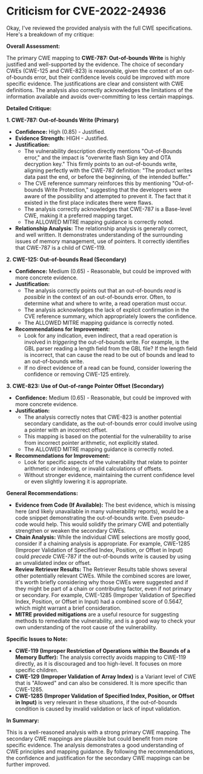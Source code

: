 # Criticism for CVE-2022-24936

Okay, I've reviewed the provided analysis with the full CWE specifications. Here's a breakdown of my critique:

**Overall Assessment:**

The primary CWE mapping to **CWE-787: Out-of-bounds Write** is highly justified and well-supported by the evidence. The choice of secondary CWEs (CWE-125 and CWE-823) is reasonable, given the context of an out-of-bounds error, but their confidence levels could be improved with more specific evidence.
The justifications are clear and consistent with CWE definitions. The analysis also correctly acknowledges the limitations of the information available and avoids over-committing to less certain mappings.

**Detailed Critique:**

**1. CWE-787: Out-of-bounds Write (Primary)**

*   **Confidence:** High (0.85) - Justified.
*   **Evidence Strength:** HIGH - Justified.
*   **Justification:**
    *   The vulnerability description directly mentions "Out-of-Bounds error," and the impact is "overwrite flash Sign key and OTA decryption key."  This firmly points to an out-of-bounds write, aligning perfectly with the CWE-787 definition: "The product writes data past the end, or before the beginning, of the intended buffer."
    *   The CVE reference summary reinforces this by mentioning "Out-of-bounds Write Protection," suggesting that the developers were aware of the possibility and attempted to prevent it. The fact that it existed in the first place indicates there were flaws.
    *   The analysis correctly acknowledges that CWE-787 is a Base-level CWE, making it a preferred mapping target.
    *   The ALLOWED MITRE mapping guidance is correctly noted.
*   **Relationship Analysis:** The relationship analysis is generally correct, and well written. It demonstrates understanding of the surrounding issues of memory management, use of pointers. It correctly identifies that CWE-787 is a child of CWE-119.

**2. CWE-125: Out-of-bounds Read (Secondary)**

*   **Confidence:** Medium (0.65) - Reasonable, but could be improved with more concrete evidence.
*   **Justification:**
    *   The analysis correctly points out that an out-of-bounds *read* is *possible* in the context of an out-of-bounds error.  Often, to determine what and where to write, a read operation must occur.
    *   The analysis acknowledges the lack of explicit confirmation in the CVE reference summary, which appropriately lowers the confidence.
    *   The ALLOWED MITRE mapping guidance is correctly noted.
*   **Recommendations for Improvement:**
    *   Look for any indication, even indirect, that a read operation is involved in *triggering* the out-of-bounds write. For example, is the GBL parser reading a length field from the GBL file? If the length field is incorrect, that can cause the read to be out of bounds and lead to an out-of-bounds write.
    *   If no direct evidence of a read can be found, consider lowering the confidence or removing CWE-125 entirely.

**3. CWE-823: Use of Out-of-range Pointer Offset (Secondary)**

*   **Confidence:** Medium (0.65) - Reasonable, but could be improved with more concrete evidence.
*   **Justification:**
    *   The analysis correctly notes that CWE-823 is another potential secondary candidate, as the out-of-bounds error could involve using a pointer with an incorrect offset.
    *   This mapping is based on the potential for the vulnerability to arise from incorrect pointer arithmetic, not explicitly stated.
    *   The ALLOWED MITRE mapping guidance is correctly noted.
*   **Recommendations for Improvement:**
    *   Look for specific aspects of the vulnerability that relate to pointer arithmetic or indexing, or invalid calculations of offsets.
    *   Without stronger evidence, maintaining the current confidence level or even slightly lowering it is appropriate.

**General Recommendations:**

*   **Evidence from Code (If Available):** The best evidence, which is missing here (and likely unavailable in many vulnerability reports), would be a code snippet demonstrating the out-of-bounds write.  Even pseudo-code would help.  This would solidify the primary CWE and potentially strengthen or weaken the secondary CWEs.
*   **Chain Analysis:** While the individual CWE selections are mostly good, consider if a chaining analysis is appropriate. For example, CWE-1285 (Improper Validation of Specified Index, Position, or Offset in Input) could *precede* CWE-787 if the out-of-bounds write is caused by using an unvalidated index or offset.
*   **Review Retriever Results:** The Retriever Results table shows several other potentially relevant CWEs. While the combined scores are lower, it's worth briefly considering why those CWEs were suggested and if they might be part of a chain or contributing factor, even if not primary or secondary. For example, CWE-1285 (Improper Validation of Specified Index, Position, or Offset in Input) had a combined score of 0.5647, which might warrant a brief consideration.
*  **MITRE provided mitigations** are a useful resource for suggesting methods to remediate the vulnerability, and is a good way to check your own understanding of the root cause of the vulnerability.

**Specific Issues to Note:**

*   **CWE-119 (Improper Restriction of Operations within the Bounds of a Memory Buffer):** The analysis correctly avoids mapping to CWE-119 directly, as it is discouraged and too high-level. It focuses on more specific children.
*  **CWE-129 (Improper Validation of Array Index)** is a Variant level of CWE that is "Allowed" and can also be considered. It is more specific than CWE-1285.
*   **CWE-1285 (Improper Validation of Specified Index, Position, or Offset in Input)** is very relevant in these situations, if the out-of-bounds condition is caused by invalid validation or lack of input validation.

**In Summary:**

This is a well-reasoned analysis with a strong primary CWE mapping.  The secondary CWE mappings are plausible but could benefit from more specific evidence. The analysis demonstrates a good understanding of CWE principles and mapping guidance. By following the recommendations, the confidence and justification for the secondary CWE mappings can be further improved.